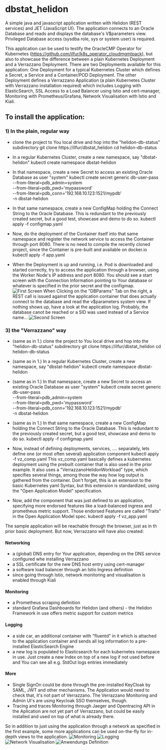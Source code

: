 # dbstat_helidon
A simple java and javascript application written with Helidon (REST services) and JET (JavaScript UI).
The application connects to an Oracle Database and reads and displays the database's V$parameters view.
Privileged Database access (sysdba role, sys or system user) is required.

This application can be used to testify the OracleCMP Operator for Kubernetes (https://github.com/ilfur/k8s_operator_cloudmgmtpack), but also to showcase the difference between a plain Kubernetes Deployment and a Verrazzano Deployment.
There are two Deployments available for this application: 
One Deployment for a typical Kubernetes Cluster which defines a Secret, a Service and a Container/POD Deployment.
The other Deployment defines a Verrazzano Application (a plain Kubernetes Cluster with Verrazzano installation required) which includes Logging with ElasticSearch, SSL Access to a Load Balancer using Istio and cert-manager, Monitoring with Prometheus/Grafana, Network Visualisation with Istio and Kiali.

## To install the application:
### 1) In the plain, regular way
* clone the project to You local drive and hop into the "helidon-db-status" subdirectory
git clone https://ilfur/dbstat_helidon
cd helidon-db-status

* In a regular Kubernetes Cluster, create a new namespace, say "dbstat-helidon"
kubectl create namespace dbstat-helidon

* In that namespace, create a new Secret to access an existing Oracle Database as user "system"
kubectl create secret generic db-user-pass \
   --from-literal=pdb_admin=system \
   --from-literal=pdb_pwd='mypassword' \
   --from-literal=pdb_conn='192.168.10.123:1521/mypdb' \
   -n dbstat-helidon
   
* In that same namespace, create a new ConfigMap holding the Connect String to the Oracle Database.
This is redundant to the previously created secret, but a good test, showcase and demo to do so.
kubectl apply -f configmap.yaml

* Now, do the deployment of the Container itself into that same namespace and register the network service to access the Container through port 8080. There is no need to compile the recently cloned project, since the Container is pre-built and available on docker.io
kubectl apply -f app.yaml

* When the Deployment is up and running, i.e. Pod is downloaded and started correctly, try to access the application through a browser, using the Worker Node's IP address and port 8080. You should see a start screen with the Connection Information pointing to Your database or whatever is specified in the prior secret and the configmap.
![First Screen](scrn_3.png)
When Clicking on the "DBParams" Tab on the right, a REST call is issued against the application container that does actually connect to the database and read the v$parameters system view. If nothing shows up, have a look at the application log. Probably, the database canot be reached or a SID was used instead of a Service name...
![Second Screen](scrn_4.png)




### 3) the "Verrazzano" way
* (same as in 1.) clone the project to You local drive and hop into the "helidon-db-status" subdirectory
git clone https://ilfur/dbstat_helidon
cd helidon-db-status

* (same as in 1.) In a regular Kubernetes Cluster, create a new namespace, say "dbstat-helidon"
kubectl create namespace dbstat-helidon

* (same as in 1.) In that namespace, create a new Secret to access an existing Oracle Database as user "system"
kubectl create secret generic db-user-pass \
   --from-literal=pdb_admin=system \
   --from-literal=pdb_pwd='mypassword' \
   --from-literal=pdb_conn='192.168.10.123:1521/mypdb' \
   -n dbstat-helidon
   
* (same as in 1.) In that same namespace, create a new ConfigMap holding the Connect String to the Oracle Database.
This is redundant to the previously created secret, but a good test, showcase and demo to do so.
kubectl apply -f configmap.yaml

* Now, instead of defining deployments, services, .... separately, lets define one (or most often several) application component
kubectl apply -f vz_comp.yaml
This vz_comp.yaml basically defines a kubernetes deployment using the prebuilt container that is also used in the prior example. It also uses a "VerrazzanoHelidonWorkload" type, which specifies several things, among those the way how log output is gathered from the container. Don't forget, this is an extension to the basic Kubernetes yaml Syntax, but this extension is standardized, using the "Open Application Model" specification.

* Now, add the component that was just defined to an application, specifying more endorsed features like a load-balanced ingress and prometheus metric support. Those endorsed Features are called "Traits" in the Open Application Model spec.
kubectl apply -f vz_app.yaml

The sample application will be reachable through the browser, just as in th prior basic deployment. But now, Verrazzano will have also created:
#### Networking
* a (global) DNS entry for Your application, depending on the DNS service configured whe installing Verrazzano
* a SSL certificate for the new DNS host entry using cert-manager
* a software load balancer through an Istio Ingress definition
* since going through Istio, network monitoring and visualisation is enabled through Kiali
#### Monitoring
* a Prometheus scraping definition
* standard Grafana Dashboards for Helidon (and others) - the Helidon Framework in use offers metric support for custom metrics 
#### Logging
* a side car, an additional container with "fluentd" in it which is attached to the application container and sends all log information to a pre-installed ElasticSearch Engine
* a new log is populated to Elasticsearch for each kubernetes namespace in use. Just create a new Index on top of a new log if not used before and You can see all e.g. StdOut logs entries immediately
#### More
* Single SignOn could be done through the pre-installed KeyCloak by SAML, JWT and other mechanisms. The Application would need to check that, it's not part of Verrazzano. The Verrazzano Monitoring and Admin UI's are using Keycloak SSO themselves, though.
* Tracing and traces Monitoring through Jaeger and Opentracing API in the Aplication are not yet part of Verrazzano, but could be easily installed and used on top of what is already there.

So in addition to just using the application through a network as specified in the first example, some more applications can be used on-the-fly for in-depth views to the application.
![Monitoring](scrn_5.png)
![Logging](scrn_8.png)
![Network Visualisation](scrn_7.png)
![Anwendungs Definition](scrn_6.png)

